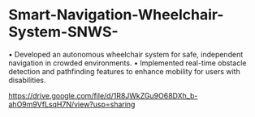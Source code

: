 # Smart-Navigation-Wheelchair-System-SNWS-
• Developed an autonomous wheelchair system for safe, independent navigation in crowded environments. • Implemented real-time obstacle detection and pathfinding features to enhance mobility for users with disabilities.

https://drive.google.com/file/d/1R8JWkZGu9O68DXh_b-ahO9m9VfLsqH7N/view?usp=sharing
